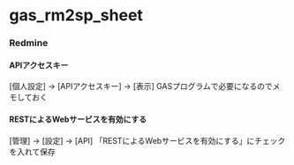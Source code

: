 # gas_rm2sp_sheet
### Redmine
#### APIアクセスキー
[個人設定] → [APIアクセスキー] → [表示]
GASプログラムで必要になるのでメモしておく
#### RESTによるWebサービスを有効にする
[管理] → [設定] → [API]
「RESTによるWebサービスを有効にする」にチェックを入れて保存
